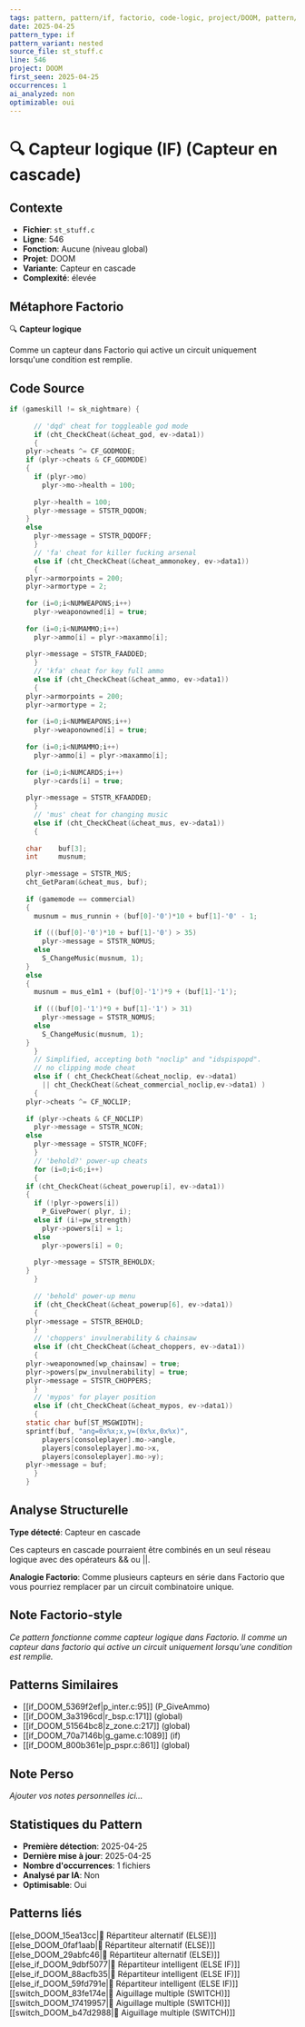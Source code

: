 ```yaml
---
tags: pattern, pattern/if, factorio, code-logic, project/DOOM, pattern/variant/nested
date: 2025-04-25
pattern_type: if
pattern_variant: nested
source_file: st_stuff.c
line: 546
project: DOOM
first_seen: 2025-04-25
occurrences: 1
ai_analyzed: non
optimizable: oui
---
```


# 🔍 Capteur logique (IF) (Capteur en cascade)

## Contexte
- **Fichier**: `st_stuff.c`
- **Ligne**: 546
- **Fonction**: Aucune (niveau global)
- **Projet**: DOOM
- **Variante**: Capteur en cascade
- **Complexité**: élevée

## Métaphore Factorio
🔍 **Capteur logique**

Comme un capteur dans Factorio qui active un circuit uniquement lorsqu'une condition est remplie.

## Code Source
```c
if (gameskill != sk_nightmare) {
      
      // 'dqd' cheat for toggleable god mode
      if (cht_CheckCheat(&cheat_god, ev->data1))
      {
	plyr->cheats ^= CF_GODMODE;
	if (plyr->cheats & CF_GODMODE)
	{
	  if (plyr->mo)
	    plyr->mo->health = 100;
	  
	  plyr->health = 100;
	  plyr->message = STSTR_DQDON;
	}
	else 
	  plyr->message = STSTR_DQDOFF;
      }
      // 'fa' cheat for killer fucking arsenal
      else if (cht_CheckCheat(&cheat_ammonokey, ev->data1))
      {
	plyr->armorpoints = 200;
	plyr->armortype = 2;
	
	for (i=0;i<NUMWEAPONS;i++)
	  plyr->weaponowned[i] = true;
	
	for (i=0;i<NUMAMMO;i++)
	  plyr->ammo[i] = plyr->maxammo[i];
	
	plyr->message = STSTR_FAADDED;
      }
      // 'kfa' cheat for key full ammo
      else if (cht_CheckCheat(&cheat_ammo, ev->data1))
      {
	plyr->armorpoints = 200;
	plyr->armortype = 2;
	
	for (i=0;i<NUMWEAPONS;i++)
	  plyr->weaponowned[i] = true;
	
	for (i=0;i<NUMAMMO;i++)
	  plyr->ammo[i] = plyr->maxammo[i];
	
	for (i=0;i<NUMCARDS;i++)
	  plyr->cards[i] = true;
	
	plyr->message = STSTR_KFAADDED;
      }
      // 'mus' cheat for changing music
      else if (cht_CheckCheat(&cheat_mus, ev->data1))
      {
	
	char	buf[3];
	int		musnum;
	
	plyr->message = STSTR_MUS;
	cht_GetParam(&cheat_mus, buf);
	
	if (gamemode == commercial)
	{
	  musnum = mus_runnin + (buf[0]-'0')*10 + buf[1]-'0' - 1;
	  
	  if (((buf[0]-'0')*10 + buf[1]-'0') > 35)
	    plyr->message = STSTR_NOMUS;
	  else
	    S_ChangeMusic(musnum, 1);
	}
	else
	{
	  musnum = mus_e1m1 + (buf[0]-'1')*9 + (buf[1]-'1');
	  
	  if (((buf[0]-'1')*9 + buf[1]-'1') > 31)
	    plyr->message = STSTR_NOMUS;
	  else
	    S_ChangeMusic(musnum, 1);
	}
      }
      // Simplified, accepting both "noclip" and "idspispopd".
      // no clipping mode cheat
      else if ( cht_CheckCheat(&cheat_noclip, ev->data1) 
		|| cht_CheckCheat(&cheat_commercial_noclip,ev->data1) )
      {	
	plyr->cheats ^= CF_NOCLIP;
	
	if (plyr->cheats & CF_NOCLIP)
	  plyr->message = STSTR_NCON;
	else
	  plyr->message = STSTR_NCOFF;
      }
      // 'behold?' power-up cheats
      for (i=0;i<6;i++)
      {
	if (cht_CheckCheat(&cheat_powerup[i], ev->data1))
	{
	  if (!plyr->powers[i])
	    P_GivePower( plyr, i);
	  else if (i!=pw_strength)
	    plyr->powers[i] = 1;
	  else
	    plyr->powers[i] = 0;
	  
	  plyr->message = STSTR_BEHOLDX;
	}
      }
      
      // 'behold' power-up menu
      if (cht_CheckCheat(&cheat_powerup[6], ev->data1))
      {
	plyr->message = STSTR_BEHOLD;
      }
      // 'choppers' invulnerability & chainsaw
      else if (cht_CheckCheat(&cheat_choppers, ev->data1))
      {
	plyr->weaponowned[wp_chainsaw] = true;
	plyr->powers[pw_invulnerability] = true;
	plyr->message = STSTR_CHOPPERS;
      }
      // 'mypos' for player position
      else if (cht_CheckCheat(&cheat_mypos, ev->data1))
      {
	static char	buf[ST_MSGWIDTH];
	sprintf(buf, "ang=0x%x;x,y=(0x%x,0x%x)",
		players[consoleplayer].mo->angle,
		players[consoleplayer].mo->x,
		players[consoleplayer].mo->y);
	plyr->message = buf;
      }
    }
```

## Analyse Structurelle
**Type détecté**: Capteur en cascade

Ces capteurs en cascade pourraient être combinés en un seul réseau logique avec des opérateurs && ou ||.

**Analogie Factorio**:
Comme plusieurs capteurs en série dans Factorio que vous pourriez remplacer par un circuit combinatoire unique.

## Note Factorio-style
*Ce pattern fonctionne comme capteur logique dans Factorio. Il comme un capteur dans factorio qui active un circuit uniquement lorsqu'une condition est remplie.*

## Patterns Similaires
- [[if_DOOM_5369f2ef|p_inter.c:95]] (P_GiveAmmo)
- [[if_DOOM_3a3196cd|r_bsp.c:171]] (global)
- [[if_DOOM_51564bc8|z_zone.c:217]] (global)
- [[if_DOOM_70a7146b|g_game.c:1089]] (if)
- [[if_DOOM_800b361e|p_pspr.c:861]] (global)

## Note Perso
*Ajouter vos notes personnelles ici...*

## Statistiques du Pattern
- **Première détection**: 2025-04-25
- **Dernière mise à jour**: 2025-04-25
- **Nombre d'occurrences**: 1 fichiers
- **Analysé par IA**: Non
- **Optimisable**: Oui

## Patterns liés
[[else_DOOM_15ea13cc|🔀 Répartiteur alternatif (ELSE)]]
[[else_DOOM_0faf1aab|🔀 Répartiteur alternatif (ELSE)]]
[[else_DOOM_29abfc46|🔀 Répartiteur alternatif (ELSE)]]
[[else_if_DOOM_9dbf5077|🔄 Répartiteur intelligent (ELSE IF)]]
[[else_if_DOOM_88acfb35|🔄 Répartiteur intelligent (ELSE IF)]]
[[else_if_DOOM_59fd791e|🔄 Répartiteur intelligent (ELSE IF)]]
[[switch_DOOM_83fe174e|🔀 Aiguillage multiple (SWITCH)]]
[[switch_DOOM_17419957|🔀 Aiguillage multiple (SWITCH)]]
[[switch_DOOM_b47d2988|🔀 Aiguillage multiple (SWITCH)]]
